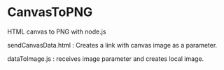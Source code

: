 # CanvasToPNG
HTML canvas to PNG with node.js

sendCanvasData.html :
Creates a link with canvas image as a parameter.

dataToImage.js  :
receives image parameter and creates local image.
